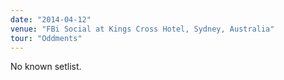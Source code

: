 ```yaml
---
date: "2014-04-12"
venue: "FBi Social at Kings Cross Hotel, Sydney, Australia"
tour: "Oddments"
---
```


No known setlist.
